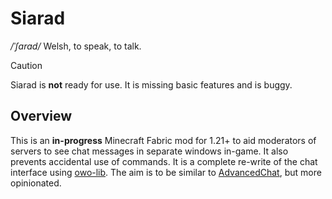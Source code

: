 # Siarad

_/ˈʃarad/_
Welsh, to speak, to talk.

> [!CAUTION]
> Siarad is **not** ready for use. It is missing basic features and is buggy.

## Overview

This is an **in-progress** Minecraft Fabric mod for 1.21+ to aid moderators of servers to see chat messages in separate
windows in-game. It also prevents accidental use of commands. It is a complete re-write of the chat interface
using [owo-lib](https://github.com/wisp-forest/owo-lib). The aim is to be similar
to [AdvancedChat](https://github.com/DarkKronicle/AdvancedChatCore), but more opinionated.